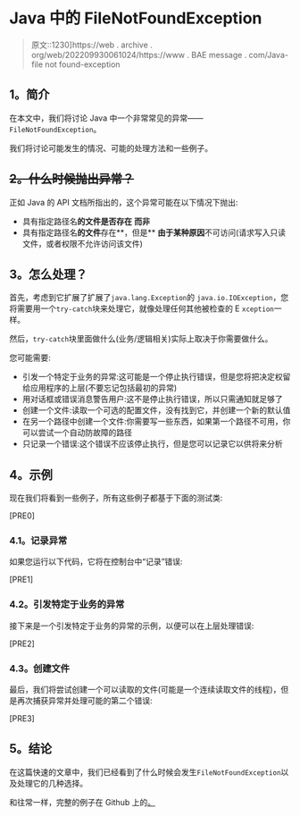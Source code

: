 # Java 中的 FileNotFoundException

> 原文::1230]https://web . archive . org/web/202209930061024/https://www . BAE message . com/Java-file not found-exception

## **1。简介**

在本文中，我们将讨论 Java 中一个非常常见的异常——`FileNotFoundException`。

我们将讨论可能发生的情况、可能的处理方法和一些例子。

## ~~**2。什么时候抛出异常？**~~

正如 Java 的 API 文档所指出的，这个异常可能在以下情况下抛出:

*   具有指定路径名**的文件是否存在** **而非**
*   具有指定路径名**的文件**存在**，但是** **由于某种原因**不可访问(请求写入只读文件，或者权限不允许访问该文件)

## **3。怎么处理？**

首先，考虑到它扩展了扩展了`java.lang.Exception`的 `java.io.IOException`，您将需要用一个`try-catch`块来处理它，就像处理任何其他被检查的 E `xception`一样。

然后，`try-catch`块里面做什么(业务/逻辑相关)实际上取决于你需要做什么。

您可能需要:

*   引发一个特定于业务的异常:这可能是一个停止执行错误，但是您将把决定权留给应用程序的上层(不要忘记包括最初的异常)
*   用对话框或错误消息警告用户:这不是停止执行错误，所以只需通知就足够了
*   创建一个文件:读取一个可选的配置文件，没有找到它，并创建一个新的默认值
*   在另一个路径中创建一个文件:你需要写一些东西，如果第一个路径不可用，你可以尝试一个自动防故障的路径
*   只记录一个错误:这个错误不应该停止执行，但是您可以记录它以供将来分析

## **4。示例**

现在我们将看到一些例子，所有这些例子都基于下面的测试类:

[PRE0]

### **4.1。记录异常**

如果您运行以下代码，它将在控制台中“记录”错误:

[PRE1]

### **4.2。引发特定于业务的异常**

接下来是一个引发特定于业务的异常的示例，以便可以在上层处理错误:

[PRE2]

### **4.3。创建文件**

最后，我们将尝试创建一个可以读取的文件(可能是一个连续读取文件的线程)，但是再次捕获异常并处理可能的第二个错误:

[PRE3]

## **5。结论**

在这篇快速的文章中，我们已经看到了什么时候会发生`FileNotFoundException`以及处理它的几种选择。

和往常一样，完整的例子在 Github 上的[。](https://web.archive.org/web/20220815045456/https://github.com/eugenp/tutorials/tree/master/core-java-modules/core-java-io-2)